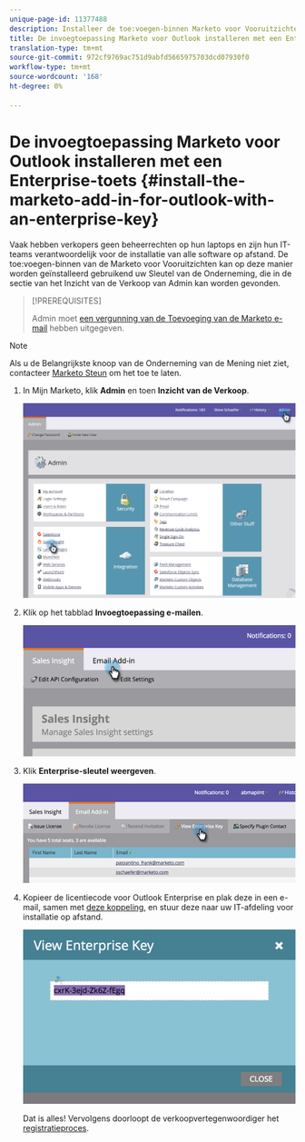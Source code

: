```yaml
---
unique-page-id: 11377488
description: Installeer de toe:voegen-binnen Marketo voor Vooruitzichten met een Sleutel van de Onderneming - Marketo Docs - de Documentatie van het Product
title: De invoegtoepassing Marketo voor Outlook installeren met een Enterprise-sleutel
translation-type: tm+mt
source-git-commit: 972cf9769ac751d9abfd5665975703dcd07930f0
workflow-type: tm+mt
source-wordcount: '168'
ht-degree: 0%

---
```



# De invoegtoepassing Marketo voor Outlook installeren met een Enterprise-toets {#install-the-marketo-add-in-for-outlook-with-an-enterprise-key}

Vaak hebben verkopers geen beheerrechten op hun laptops en zijn hun IT-teams verantwoordelijk voor de installatie van alle software op afstand. De toe:voegen-binnen van de Marketo voor Vooruitzichten kan op deze manier worden geïnstalleerd gebruikend uw Sleutel van de Onderneming, die in de sectie van het Inzicht van de Verkoop van Admin kan worden gevonden.

>[!PREREQUISITES]
>
>Admin moet [een vergunning van de Toevoeging van de Marketo e-mail](/help/marketo/product-docs/marketo-sales-insight/msi-outlook-plugin/issue-a-marketo-email-add-in-license.md) hebben uitgegeven.

>[!NOTE]
>
>Als u de Belangrijkste knoop van de Onderneming van de Mening niet ziet, contacteer [Marketo Steun](https://nation.marketo.com/t5/Support/ct-p/Support) om het toe te laten.

1. In Mijn Marketo, klik **Admin** en toen **Inzicht van de Verkoop**.

   ![](assets/image2016-7-25-14-3a22-3a12.png)

1. Klik op het tabblad **Invoegtoepassing e-mailen**.

   ![](assets/image2016-7-25-14-3a23-3a57.png)

1. Klik **Enterprise-sleutel weergeven**.

   ![](assets/image2016-7-25-14-3a35-3a38.png)

1. Kopieer de licentiecode voor Outlook Enterprise en plak deze in een e-mail, samen met [deze koppeling](/help/marketo/product-docs/marketo-sales-insight/msi-outlook-plugin/marketo-outlook-plugin-installation-by-it.md), en stuur deze naar uw IT-afdeling voor installatie op afstand.

   ![](assets/image2016-7-25-14-3a39-3a9.png)

   Dat is alles! Vervolgens doorloopt de verkoopvertegenwoordiger het [registratieproces](/help/marketo/product-docs/marketo-sales-insight/msi-outlook-plugin/authorize-the-marketo-outlook-plugin.md).
